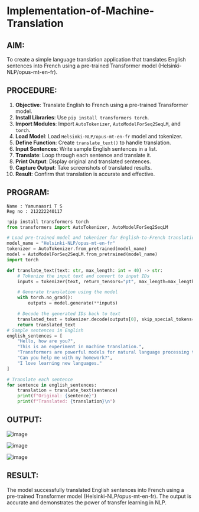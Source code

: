 
# Implementation-of-Machine-Translation

## AIM:
To create a simple language translation application that translates English sentences into French using a pre-trained Transformer model (Helsinki-NLP/opus-mt-en-fr).

## PROCEDURE:


1. **Objective**: Translate English to French using a pre-trained Transformer model.
2. **Install Libraries**: Use `pip install transformers torch`.
3. **Import Modules**: Import `AutoTokenizer`, `AutoModelForSeq2SeqLM`, and `torch`.
4. **Load Model**: Load `Helsinki-NLP/opus-mt-en-fr` model and tokenizer.
5. **Define Function**: Create `translate_text()` to handle translation.
6. **Input Sentences**: Write sample English sentences in a list.
7. **Translate**: Loop through each sentence and translate it.
8. **Print Output**: Display original and translated sentences.
9. **Capture Output**: Take screenshots of translated results.
10. **Result**: Confirm that translation is accurate and effective.



## PROGRAM:
```
Name : Yamunaasri T S
Reg no : 212222240117
```
```python
!pip install transformers torch
from transformers import AutoTokenizer, AutoModelForSeq2SeqLM

# Load pre-trained model and tokenizer for English-to-French translation
model_name = "Helsinki-NLP/opus-mt-en-fr"
tokenizer = AutoTokenizer.from_pretrained(model_name)
model = AutoModelForSeq2SeqLM.from_pretrained(model_name)
import torch

def translate_text(text: str, max_length: int = 40) -> str:
    # Tokenize the input text and convert to input IDs
    inputs = tokenizer(text, return_tensors="pt", max_length=max_length, truncation=True)

    # Generate translation using the model
    with torch.no_grad():
        outputs = model.generate(**inputs)

    # Decode the generated IDs back to text
    translated_text = tokenizer.decode(outputs[0], skip_special_tokens=True)
    return translated_text
# Sample sentences in English
english_sentences = [
    "Hello, how are you?",
    "This is an experiment in machine translation.",
    "Transformers are powerful models for natural language processing tasks.",
    "Can you help me with my homework?",
    "I love learning new languages."
]

# Translate each sentence
for sentence in english_sentences:
    translation = translate_text(sentence)
    print(f"Original: {sentence}")
    print(f"Translated: {translation}\n")
```

## OUTPUT:
![image](https://github.com/user-attachments/assets/0f1946e6-8c76-41d6-9a86-6d680a432587)

![image](https://github.com/user-attachments/assets/9c5d06c8-d52c-4098-a78c-ee0ce1a10fb3)

![image](https://github.com/user-attachments/assets/35b91135-ef98-466c-82a5-fc92cde61d36)

## RESULT:
The model successfully translated English sentences into French using a pre-trained Transformer model (Helsinki-NLP/opus-mt-en-fr). The output is accurate and demonstrates the power of transfer learning in NLP.


